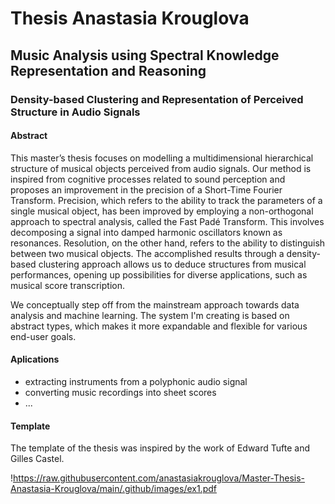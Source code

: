 
# Thesis Anastasia Krouglova

## Music Analysis using Spectral Knowledge Representation and Reasoning
### Density-based Clustering and Representation of Perceived Structure in Audio Signals


#### Abstract
This master’s thesis focuses on modelling a multidimensional hierarchical
structure of musical objects perceived from audio signals. Our method is
inspired from cognitive processes related to sound perception and proposes an
improvement in the precision of a Short-Time Fourier Transform. Precision,
which refers to the ability to track the parameters of a single musical object,
has been improved by employing a non-orthogonal approach to spectral
analysis, called the Fast Padé Transform. This involves decomposing a signal into damped harmonic oscillators known as resonances. Resolution, on the other hand, refers to the ability to distinguish between two musical objects. The accomplished results through
a density-based clustering approach allows us to deduce structures from
musical performances, opening up possibilities for diverse applications, such
as musical score transcription.

We conceptually step off from the mainstream approach towards data analysis and machine learning. The system I'm creating is based on abstract types, which makes it more expandable and flexible for various end-user goals. 


#### Aplications
- extracting instruments from a polyphonic audio signal
- converting music recordings into sheet scores
- ...


#### Template
The template of the thesis was inspired by the work of Edward Tufte and Gilles Castel.

!https://raw.githubusercontent.com/anastasiakrouglova/Master-Thesis-Anastasia-Krouglova/main/.github/images/ex1.pdf



